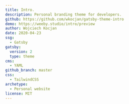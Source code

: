 ```yaml
---
title: Intro.
description: Personal branding theme for developers.
github: https://github.com/wkocjan/gatsby-theme-intro
demo: https://weeby.studio/intro/preview
author: Wojciech Kocjan
date: 2020-04-23
ssg:
  - Gatsby
gatsby:
  version: 2
  type: theme
cms:
  - YAML
github_branch: master
css:
  - TailwindCSS
archetype:
  - Personal website
license: MIT
---
```

